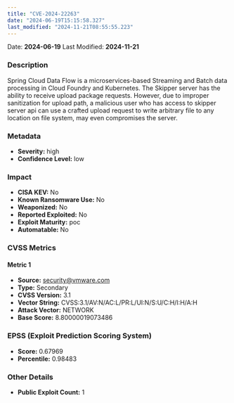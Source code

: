 ```yaml
---
title: "CVE-2024-22263"
date: "2024-06-19T15:15:58.327"
last_modified: "2024-11-21T08:55:55.223"
---
```


Date: **2024-06-19** Last Modified: **2024-11-21**

### Description  
Spring Cloud Data Flow is a microservices-based Streaming and Batch data processing in Cloud Foundry and Kubernetes. The Skipper server has the ability to receive upload package requests. However, due to improper sanitization for upload path, a malicious user who has access to skipper server api can use a crafted upload request to write arbitrary file to any location on file system, may even compromises the server.

### Metadata  
- **Severity:** high
- **Confidence Level:** low

### Impact  
- **CISA KEV:** No
- **Known Ransomware Use:** No
- **Weaponized:** No
- **Reported Exploited:** No
- **Exploit Maturity:** poc
- **Automatable:** No

### CVSS Metrics  

#### Metric 1
- **Source:** security@vmware.com
- **Type:** Secondary
- **CVSS Version:** 3.1
- **Vector String:** CVSS:3.1/AV:N/AC:L/PR:L/UI:N/S:U/C:H/I:H/A:H
- **Attack Vector:** NETWORK
- **Base Score:** 8.80000019073486


### EPSS (Exploit Prediction Scoring System)  
- **Score:** 0.67969
- **Percentile:** 0.98483

### Other Details  
- **Public Exploit Count:** 1
